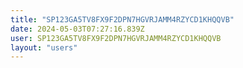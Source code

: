 ```yaml
---
title: "SP123GA5TV8FX9F2DPN7HGVRJAMM4RZYCD1KHQQVB"
date: 2024-05-03T07:27:16.839Z
user: SP123GA5TV8FX9F2DPN7HGVRJAMM4RZYCD1KHQQVB
layout: "users"
---
```

    